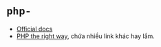 # `php-`

- [Official docs](http://php.net/manual/en)
- [PHP the right way](https://www.phptherightway.com/), chứa nhiều link khác hay lắm.
